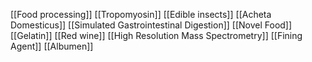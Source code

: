 [[Food processing]]
[[Tropomyosin]]
[[Edible insects]]
[[Acheta Domesticus]]
[[Simulated Gastrointestinal Digestion]]
[[Novel Food]]
[[Gelatin]]
[[Red wine]]
[[High Resolution Mass Spectrometry]]
[[Fining Agent]]
[[Albumen]]
